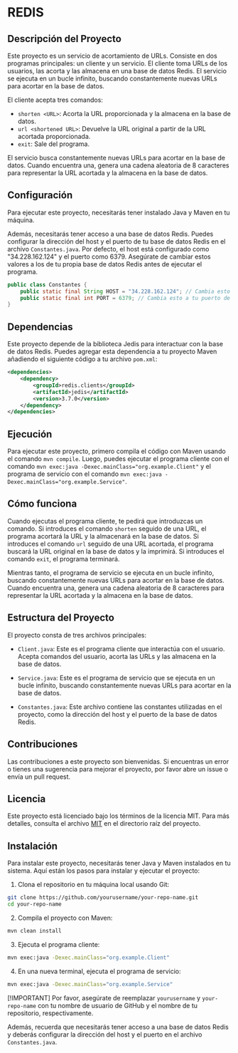 # REDIS

## Descripción del Proyecto

Este proyecto es un servicio de acortamiento de URLs. Consiste en dos programas principales: un cliente y un servicio. El cliente toma URLs de los usuarios, las acorta y las almacena en una base de datos Redis. El servicio se ejecuta en un bucle infinito, buscando constantemente nuevas URLs para acortar en la base de datos.

El cliente acepta tres comandos:

- `shorten <URL>`: Acorta la URL proporcionada y la almacena en la base de datos.
- `url <shortened URL>`: Devuelve la URL original a partir de la URL acortada proporcionada.
- `exit`: Sale del programa.

El servicio busca constantemente nuevas URLs para acortar en la base de datos. Cuando encuentra una, genera una cadena aleatoria de 8 caracteres para representar la URL acortada y la almacena en la base de datos.

## Configuración

Para ejecutar este proyecto, necesitarás tener instalado Java y Maven en tu máquina.

Además, necesitarás tener acceso a una base de datos Redis. Puedes configurar la dirección del host y el puerto de tu base de datos Redis en el archivo `Constantes.java`. Por defecto, el host está configurado como "34.228.162.124" y el puerto como 6379. Asegúrate de cambiar estos valores a los de tu propia base de datos Redis antes de ejecutar el programa.

```java
public class Constantes {
    public static final String HOST = "34.228.162.124"; // Cambia esto a tu host de Redis
    public static final int PORT = 6379; // Cambia esto a tu puerto de Redis
}
```

## Dependencias

Este proyecto depende de la biblioteca Jedis para interactuar con la base de datos Redis. Puedes agregar esta dependencia a tu proyecto Maven añadiendo el siguiente código a tu archivo `pom.xml`:

```xml
<dependencies>
    <dependency>
        <groupId>redis.clients</groupId>
        <artifactId>jedis</artifactId>
        <version>3.7.0</version>
    </dependency>
</dependencies>
```

## Ejecución

Para ejecutar este proyecto, primero compila el código con Maven usando el comando `mvn compile`. Luego, puedes ejecutar el programa cliente con el comando `mvn exec:java -Dexec.mainClass="org.example.Client"` y el programa de servicio con el comando `mvn exec:java -Dexec.mainClass="org.example.Service"`.

## Cómo funciona

Cuando ejecutas el programa cliente, te pedirá que introduzcas un comando. Si introduces el comando `shorten` seguido de una URL, el programa acortará la URL y la almacenará en la base de datos. Si introduces el comando `url` seguido de una URL acortada, el programa buscará la URL original en la base de datos y la imprimirá. Si introduces el comando `exit`, el programa terminará.

Mientras tanto, el programa de servicio se ejecuta en un bucle infinito, buscando constantemente nuevas URLs para acortar en la base de datos. Cuando encuentra una, genera una cadena aleatoria de 8 caracteres para representar la URL acortada y la almacena en la base de datos.

## Estructura del Proyecto

El proyecto consta de tres archivos principales:

- `Client.java`: Este es el programa cliente que interactúa con el usuario. Acepta comandos del usuario, acorta las URLs y las almacena en la base de datos.

- `Service.java`: Este es el programa de servicio que se ejecuta en un bucle infinito, buscando constantemente nuevas URLs para acortar en la base de datos.

- `Constantes.java`: Este archivo contiene las constantes utilizadas en el proyecto, como la dirección del host y el puerto de la base de datos Redis.

## Contribuciones

Las contribuciones a este proyecto son bienvenidas. Si encuentras un error o tienes una sugerencia para mejorar el proyecto, por favor abre un issue o envía un pull request.





## Licencia


Este proyecto está licenciado bajo los términos de la licencia MIT. Para más detalles, consulta el archivo [MIT](https://choosealicense.com/licenses/mit/) en el directorio raíz del proyecto.


## Instalación

Para instalar este proyecto, necesitarás tener Java y Maven instalados en tu sistema. Aquí están los pasos para instalar y ejecutar el proyecto:

1. Clona el repositorio en tu máquina local usando Git:

```bash
git clone https://github.com/yourusername/your-repo-name.git
cd your-repo-name
```

2. Compila el proyecto con Maven:

```bash
mvn clean install
```

3. Ejecuta el programa cliente:

```bash
mvn exec:java -Dexec.mainClass="org.example.Client"
```

4. En una nueva terminal, ejecuta el programa de servicio:

```bash
mvn exec:java -Dexec.mainClass="org.example.Service"
```
[!IMPORTANT]
Por favor, asegúrate de reemplazar `yourusername` y `your-repo-name` con tu nombre de usuario de GitHub y el nombre de tu repositorio, respectivamente.

Además, recuerda que necesitarás tener acceso a una base de datos Redis y deberás configurar la dirección del host y el puerto en el archivo `Constantes.java`.